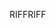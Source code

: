 <span data-ttu-id="a6614-101">RIFF</span><span class="sxs-lookup"><span data-stu-id="a6614-101">RIFF</span></span>